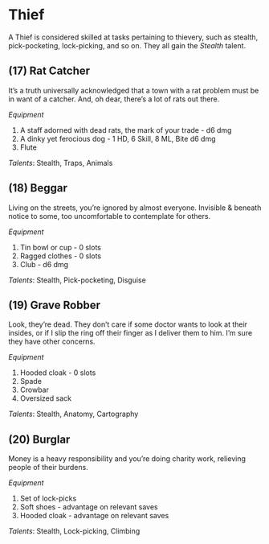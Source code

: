 # Thief
A Thief is considered skilled at tasks pertaining to thievery, such as stealth, pick-pocketing, lock-picking, and so on. They all gain the *Stealth* talent.
## (17) Rat Catcher
It’s a truth universally acknowledged that a town with a rat problem must be in want of a catcher. And, oh dear, there’s a lot of rats out there.

*Equipment*
1. A staff adorned with dead rats, the mark of your trade - d6 dmg
2. A dinky yet ferocious dog - 1 HD, 6 Skill, 8 ML, Bite d6 dmg
3. Flute

*Talents*: Stealth, Traps, Animals
## (18) Beggar
Living on the streets, you’re ignored by almost everyone. Invisible & beneath notice to some, too uncomfortable to contemplate for others.

*Equipment*
1. Tin bowl or cup - 0 slots
2. Ragged clothes - 0 slots
3. Club - d6 dmg

*Talents*: Stealth, Pick-pocketing, Disguise
## (19) Grave Robber
Look, they’re dead. They don’t care if some doctor wants to look at their insides, or if I slip the ring off their finger as I deliver them to him. I’m sure they have other concerns.

*Equipment*
1. Hooded cloak - 0 slots
2. Spade
3. Crowbar
4. Oversized sack

*Talents*: Stealth, Anatomy, Cartography
## (20) Burglar
Money is a heavy responsibility and you’re doing charity work, relieving people of their burdens.

*Equipment*
1. Set of lock-picks
2. Soft shoes - advantage on relevant saves
3. Hooded cloak - advantage on relevant saves

*Talents*: Stealth, Lock-picking, Climbing